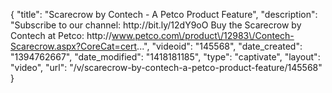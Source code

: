 {
    "title": "Scarecrow by Contech - A Petco Product Feature",
    "description": "Subscribe to our channel: http:\/\/bit.ly\/12dY9oO Buy the Scarecrow by Contech at Petco: http:\/\/www.petco.com\/product\/12983\/Contech-Scarecrow.aspx?CoreCat=cert...",
    "videoid": "145568",
    "date_created": "1394762667",
    "date_modified": "1418181185",
    "type": "captivate",
    "layout": "video",
    "url": "\/v\/scarecrow-by-contech-a-petco-product-feature\/145568"
}